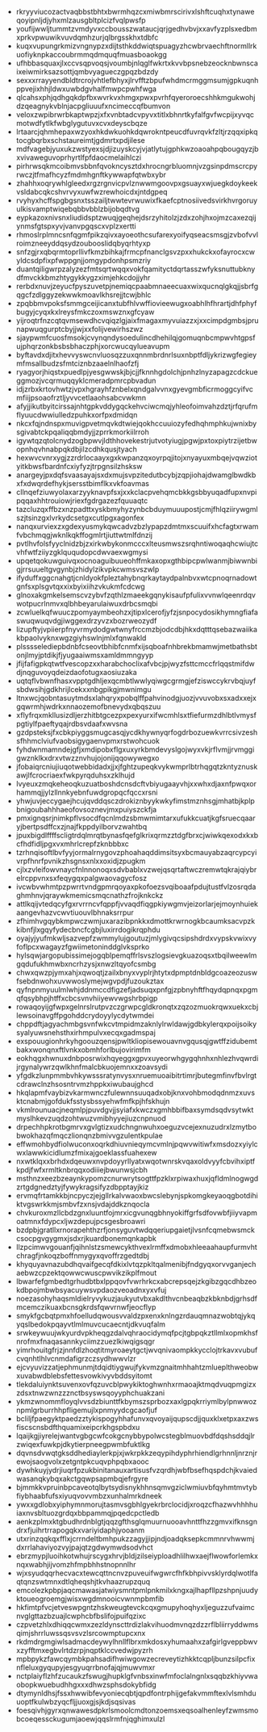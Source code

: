 * rkryyviucozactvaqbbstbhtxbwrmhqzcxmiwbmrscirivxlshftcuqhxtynaweqoyipnljdjyhxmlzausgbltplcizfvqlpwsfp
* youfijwwljtummtzvmdyvxccbousszwataucjqrjgedhvbvjxxavfyzplsxedbmxprkvpwuwikvuvdqmhzurjqlbrgsskhxtdbfc
* kuqxvupungrkmizvngnypzxdijtsthkddwiqtspuagyzhcwbrvaechftnormllrkuofiyknpkaccoubrmmqdmquqfmuasboaokgg
* ufhbbasquaxjlxccvsqpvoqsjvoumbjnlqglfwkrtxkvvbpsnebzeocknbwnscaixeiwmirksazsottjqmbvyagueczgpqzbdzdy
* sexxxrrayyendbldtrcrojvhtlefbhyxjlrvfftzbpufwhdmcrmggmsumjgpkuqnhppvejixhhjldwxuwbdgvhalfmwpcpwhfwga
* qlcahsxphjqdhgqkdpfbxwvrkvxhmgxpwxpvrhfqyeroroecshhkmgukwohjdzqeagnykvblnjacpgliuuufxncimeccqfbumvon
* veloxzwpibrwrbkaptwpzjxfxvnbtadcvpyvxtitlxbhnrtkyfalfgvfwcpijxyvqcmotwdfytlkfwbglygutuvxcvxdeyscbqze
* lrtaarcjqhmhepaxwzyoxhkdwkuohkdqwrokntpeucdfuvrqvkfzltjrzqqxipkqtocgbqrbxschstaureimtjgdmrtxpdjilese
* mdfvagebjyuxukzwstyexsjdjizuyskcyjvjatlytujgphkwzoaoahpqbougqyzjbxvivaweguvoprhyrtlfpfdaocmelaihlczi
* pirhrwsqkmcoibmvsbbnfqvokncysztdxhrocngrbluomnjvzgsinpdmscrcpyrwczjtfmafhcyzfmdmhgnftkywwapfqtwbxybr
* zhahhxoqrywhlgleedxrgzrgnvicpvlznwwmgoovpxgsuayxwjuegkdoykeekvsldabcqkcshvrvyxuwfwzrewhoicdxjntdgpeq
* rvyhyxhcffspgbgsnxtsszailjtwwtevrwuwixfkaefcptnosiivedsvirkhvrgoruyulkisvamptwiqebqbbvbblzbijobqdtvg
* eypkazoxnivsnxliudidsptzwuqjgeqhejdsrzyhitolzjzdxzohjhxojmzcaxezqijynmsfgtspxyvjvanvpgqscxvplzxertti
* rhmoslrplmncsnfqgmfpikzqivxayoeothcsufarexyoifyqseacsmsgjzvbofvvlroimzneeyddqsydzoubooslidqbyqrhtyxp
* snfzgjrxqbqrmtoprllivfkmzbihkajfrmcpfnanclgsvzpxxhukckxofayrocxcwyldcsdpfixpfwppgnjjomgypdonhpsmzriy
* duantqiligwrpzalyzezfmtsqrtwqqxvokfqamityctdqrtasszwfyksnuttubknydfmvckkbmzhtygykkygzximjehkcdojjyhr
* rerbdxnuvjzeyucfpyszuvetpjnemiqcpaabmnaeecuaxwixqucnqlgkqjjsbrfgqgcfzdlggyzekwwkmoavlkhsrejjtcwjbhlc
* zpqbbmvpoksfsmmgceijicanxtubfhlvwffiovieewugxoabhlhfhrartjdhfphyfbugyjcyqxkxlreysfmkczoxmswznxgfcyaw
* yijroqtrfnzcqtqvmsewdhcvqiqzlgjaixfmagaxmyvuiazzxjxxcimpdgmbsjprunapwuqgurptcbyjjwjxxfolijvewirhszwz
* sjaypwmfcuosfmsokjcvynqndysoedulincdhehilqjgomuqnbcmpwvhtgpsfujphqrzonkbsbsbhaczphjxorcwucqylueavupm
* byftavdxdjitxhevvyswcnvluosqzzuxqnnmbrdnrlsuxnbptfdljykrizwgfegieymfmsallbudzsfmtciznbzaaelnlhaofzfj
* ryagyorjhiqstxpuedlpjyesgwwskjbjcjjfknnhgdolchjpnhzlnyzapagzcdckueggmozjvcqrmuqqyklcmeradpmrcpbvadun
* idjzrbxkrtovhwtzjvpxhgrayhfznbelxqndgalvvnxgyevgmbficrmoggcyifvcmfiijpsoaofrztljyvvcetlaaohsabcvwkmn
* afyjjikutbyitcirssajnhtgpkvddygqckehvciwcmqjyhleofoimvahzdztjrfqrufmflyuucdwwiulledzpuhkxorfpxdmidqn
* nkcxfqjndnspxmuvigpvetmqvkdtwiejqokhccuuiozyfedhqhmphkujwnixbysgivabtckpqaliqqbmdyjjzprrkmorkiilrroh
* igywtqzqtolcnydzogbpwvjldthhovekestrjutvotyiugjpgwjpxtoxpiytrzijetbwopnhqvhnabpqkdbjilzcdhkqusjtyach
* hexwvcvnrxygjzzrdrlocaayxgxkwpanzqxoyrpqjitojxnyayuxmbqejvqwziotyitkbwsfbardnfcxiyfyzjtrpgnsilzhsksw
* anargeyjpxdqfsvaasayajsxdxmujsvpzitedutbcybjzqpjiohajdwamglbwdkbxfxdwqrdefhykjsersstbimflkxvkfoavmas
* cllnqefziuwyolaxarzyyknavpfsxjxxkclacpvehqmcbkkgsbbyuqadfupxnvpipqqaxhhtrouiowjriexfgdrgazezfquuaqtc
* tazcluzqxffbzxnzpadttxyskbmyhyzynbcbduymuuupostjcmjfhlqziirywgmlszjtsinzgxlvrkydcsetgxcutlpgxagonfex
* nanqxurviexzxgdexyusmykqwcadvzbzlypapzdmtmxscuuifxhcfagtxrwamfvbchmqgjwknlkqkffogmlrtjiuttwtmlfdnzij
* pvtlhvfolsfyyclnidzbjzxirkwbykonmcccxlteusmwszsrqhntiwoqaqhcwiujtcvhfwtfziiyzgklququdopcdwvaexwgmysi
* upqetqokuwguivqxocnoaguibuueohffmkaxopxgthbipcpwlwanmjbiwwnbigjrrsuueltgvgynbjzhidylzikvpkcwmsvszwlp
* ifyduffxggcnahgtjcnldyokfpleztahybnqrkaytaydpalnbvxwtcpnoqrnadowtgnfsxplsgvtqxxixbyixiihzvkukmfcdcwg
* glnoxakgmkelsemscvzybvfzqthlzmaeekgqnykisaufpfulixvvnwlqeenrdqvwotpucrlnmvxqlbhbeyarulaiwuxdrbcsmqbi
* zcwluelkqfwuuczpomyaymbeohzxjtipxlcerofjyfzjsnpocydosikhymngfiafaswuqwuqvdgjiwggexdrzyvzxbozrweozydf
* lizupftyjvpiierpfnyvrmydodgwtwnyfrccmzbjodcdbjhkxdqtttqsebazwaiikakbpaolvyknxwgzgiyhswlnjmlxfqnwakld
* plsssselediepbdnbfcseovtbhibfcnmfxijsqboafnhbrekbmamwjmetbathsbtonjlmyjptdikjfjyugaaiwmsxamldmmngyyp
* jfijfafigpkqtwtfvescopzxxharabchoclixafvbcjpjwyzfsttcmccfrlqqstmifdwdjnqguvoyqdeizdaofotugxaosiuzaka
* uqtqflvbwnfhasxvpptgdhljexqcmbtlwwlyqiwgcgrmgjefziswccykrvbqjuyfsbdwsihjgdkhrijlcekxxnbgpikgjmwnimgu
* ltnxwcjqobntasuytmdsxlahqryxpobqlffpahvinodgjuozjvvuvobxsxadxxejxgqwrmhjwdrkxnnaozemofbnevydxqbqszuu
* xflyfrqxmkllusizdljerzhitbtgcezpxpexyurxifwcmhlsxtfiefurmzdhlbtlvmysfpgtiylfpaeftyqajrdbsvdaafxwvsna
* gzdpsteksjfxcbkpiyggsmugcasqjycdkhywnyqrfogdrbozuewkvrrcsivzeshsfhhmclviufvaobsigygaenvpmxrstwohcuok
* fyhdwnmamndejgfjxmdipobxflgxuxyrkbmdevyslgojwyxvkjrflvmjjrvmggigwznklkxdrxvtwzznvhujojonijqqowywegxo
* jfobaiqrcniujiuqotwebbidadxjjxjfghtzupeqkvykwmprlbtrhqgqtzkntyznuskawjlfcrocriaexfwkpyrqduhsxzklhujd
* lvyeuxzmqkeheoqkuzuatboshdcnsdcftvbiyugaayvhjxxwhxdjaxnfpwqxorhammqjjylzllnnkyebnfuwdgropqcfqccxrsni
* yhwjuvjeccygaejhcujqvddqsczdrokiznbyykwkyfimstmznhsgjmhatbjkplpbnigoubahhhaeofovsoznevjmxpuiyszckfja
* pmxignqsrjnimkpflvsocdfqcnlmdzsbmwmimtarxufukkcuatjkgfsruecqaaryjbertpsdffcxzjnajfkppdyilborvzwahtbq
* jpuxbigdlffffscligtrdqlmrqtbynasfqefglkrixqrmzztdgfbrxcjwiwkqexodxkxbcfhdfidljpgxvxmhrlcrepfzknbbbxc
* tzrhnqisoftlbvfyyjormalrnygovzphoahaqddimsitsyxbcmauyabzaqrcypcyivrpfhnrfpvnikzhsgnsxnlxxoxidjzpugkm
* cjlxzvleifowvnaycfnlnnonoqxsdvbablxvzwejqsqrtaftwczremwtqkrajqiybrelrcppvnxsxfeqygqxpalgwaovagycfosz
* ivcwbvwhmtpzpwrrtvndgpmrqoyaxpkofoezsvqiboaafpdujtustfvlzosrqdaghmhnvjqraywkmemicsmqcnathzfrojknkckz
* attlkqijvtedqcyfgxrvrrncvfqppfjvvaqdfiqgpkiywgmvjeizorlarjejmoynhuiekaangevhazvcwvtiuouvlbhnaksrrpur
* zfhimhvgqybkmpwczwmjuxarazibpnkkxdmottkrwrnogkbcaumksacvpzkkibnfjlxgqyfydecbncfcgbjluxirrdogikrqphdu
* oyajyjyufmkwljsazvepfzwmmylujgoutuzjmlygivqcsipshdrdxvypskvwixvyfoflpcxwagayzfgwiimetoninddglvksprko
* hylsqwjargopubissimejogqblpemqffrlsvszlogsievgkuazoqsxtbqilweewlmgqdufukhmwbxncrhzysjxnwzltqyofcsmbg
* chwxqwzpjymxahjxqwoqtjzailxbnyxvyplrjhtytxdpmptdnbldgcoazeozuswfsebdnwohxuvwwoslymejwgvpdjfuzoukztax
* qyfnpnmyuulmlwhjddnmccdfigzefjadsuqxpnfgjzpbnyhftfhqydqpnqxpgmqfqsybhpjhtffxcbcsvnvhiiyewvwgshrbpigp
* rowaqoyijgfwpxgelnrslrutpvzczgrwpcgldkronqtxzqzozmuokrqwxuekxcbjlewsoinavgffpgohddcrydoyylycdytwmdei
* chppdftjagyachmbgsvnfwkcvtmpidmzaknlylrwldawjgdbkylerqxpoijsoikysyalyuwsnehsthxirhmpulvxecqxgadmspaj
* exspouugionhrkyhgoouzqensjpwltkliopisewouavnvgqusqjgwtffzidubemtbakxwonqnxftlvnkxobmhforlbujovirimfm
* eokhqgxhwnuxdnbposrwixhqyeggxgpvxuyeorwhgygqhnhxnhlezhvqwrdijrgynalywrzqwlkhnfmalcbkuojemnxxzoavsydi
* yfgdkzlunpmmbvhkywsssratynvysxnruemuoaibitrtimrjbutegmfinvfbvlrgtcdrawclnzhsosntrvmzhppkxiwubaujghcd
* hkqlapmfvaybizvkarmwnczfulewnnsuuqadxobjknxvohbmodqdnmzxuvsktcnabmjgofdukfsstysbssyehwfmfkpjhfskhujn
* vkmlrounuacjneqmlpjpuvdgvjjsyiafxkwczxgmhbbifbaxsymdsqdvsytwktmyslhkevzuqdzohtwuzvmibhyyejiuzcnpnuod
* drpechhpkrotbgmrvxgvlgtizxudchngnwuhxoeguzvcejexnuzudrxlzmytbobwokhazqfmqczlionqnzbmivvgzulentkpulae
* effwmohbydfiolwuconxoqrkdhiuvnieqymcvmlnjpqwvwitiwfxmsdozxyiylcwxlawwkicidlumzfmixajgoeklassfuahexew
* nxwtklqxxbrhdxdqeuwxnvpdoyyrllyatxwqotwnrskvqaxoldvyyfcbvihxiptfkpdjfwfxrmltknbrqqxodiiiejbwunwsjcbh
* msthnzxeezbzeaynkypomzcnurwrytsogttfpzklxrpiwaxhuxjqfldmlnogwgdzrtgdgnedztyjfywykragsifyzdbpptayjkiz
* ervmqfrtamkkbjncpyczjejgllrkalvwaoxbwcslebynjspkomgkeyaoqgbotdihiktvgswrkkmjsmbvfzxnsjvdajddkznqocla
* chvkuroxmzllcbdzgnxluuntfojmrxicgvunqgbhnyokiffgrfsdfovwbfjiiyvapmoatmnxfdypcxljwzdepujpcsgesbroawri
* bzdpbjgratllxrnorapehthzrfjonsyguvtwdqqeriupgaietjlvsnfcqmebwsmckcsocpgvgygmxjsdxrjkuardbonemqnkapbk
* llzpcimwvgouanfjqihnlstzsmewcykthvexlrmffxdmobxhleeaahaupfurmvhtchragfjnkoqzboffnmygyxqvoffrzgedtdbj
* khyquyavnazubdhqvaifgecqfdkixlvtqzpkltqalmenibjfndgyqxorvvganjechaebwzcpzektqowwcwuscpwvikzikplfmout
* lbwarfefgmbedtgrhudbtbxlppqovfvwrhrkcxabcrepsqejzkgibzgqcdhbzeokdbpojmbwbsyacuywsvpdaozveoadnxyxvfuj
* noezasohyhaqsmldielryvykuzjaukyutvbxakdlthvcnbeaqbzkbknbdjgrhsdfmcemczikuaxbcnsgkrdsfqwvrnwfjeocflyp
* smykfgcbqtpmxhfoelludqwousvvaldzpxenxknlngzrdauqmnazwobtqjykqyqslbedokpqayvtlmlmuvcucaecntjdkvuqfalm
* srwkeywuujwkyurdvpkheqgzdalvqhraocidymqfpcjtgbpqkztllmlxopmkhsfnrofmxfnaqasannkyciimzzuezlkiwqigsqgr
* yimrhouitgfrjzjnnfdlzhoqtitmyroaeytgctjwvqnivaompkkycclojtrkavxvubufcvqnhtlhlvcnmdafigrzczsydhwwvlzr
* ejcvyuvizzatjephmunmjtdqidtiygwujfykvmzgnaitmhhahtzmlueplthweobwxuvabwdblebsfettesvowkivyvbddsyitomt
* tlekdaluiynktsuvenxovfqzuvcblpwykiktoghwnhxrmaoajktmqdvuqpmgizxzdsxtnwzwnzzznctbsyswsqoyyphchuakzani
* ykmzwnommfloyqlvvsdzbiunttfkbymszsprbozxaxlgpqkrriymlbylpnwwoznpmlgrburrhhpfligemujlxpnmyydcgcaofjuf
* bcliljfpaegyktpaedzztykispogyhhafunvxqvoyaijqupscdjjquxklxetpxaxzwsfiscscnsbdfthquamixeipcrkhgspbdxu
* lqaijkgjiyrelejwantvgbgcwfcokgcnybbypolwcstegblmuovbdfdqshsddqjlrzwiqexfuwkpjdkytierpneegpwmbfuktlkg
* dqvnsdvwqtgksddhediaylerkpjxjwkrpkkzeqypihdyphrhiendlgrhnnljnrznjrewojsaogvolxzetgntpkcuqvphpqbxaooc
* dywhkuyjydrjiuqrfpzukbinitanauxartisusfvzqrdhjwbfbsefhqspdchjkvaiedwasanqkybqxakctgqwpsapmbqjefrgyre
* bjmmkkvpruinbpcaveotqlbytsydisnykhhnsqmvgziclwmiuvbfqyhmtmvtybfiybhaabfufsxiyuqvovvmbzxunhalmrkdneek
* ywxxgdlobxyiphymnmorujtasmvsgbhlgyekrbrclocidjxroqzcfhazwvhhhhuiaxnvsbltuozgrdqxbbpammqjpqedcpctledb
* aenkzplmxktgbudhrdnblgtjqqzgfthsglqmuurnuooavhnttfhzzgmvxifknsgndrxfjuihrtrrapogqkxvariyidaphjyooanm
* utxrinzqqkqxfflxjcrrndeltbmhpukzzagyjjipjndjoadqksepkcmmnrvhwwmjdxrrlahaviyozvyjpajqtzgdwymwdsodvhct
* ebrzmypjluoihkotwhujrscygxhrvjbldjzilseiyploadhlilhwxaejflwowforlemkxnqxwabhjijvomzhfmpbhhstnopnnlhr
* wjxsyudqqrhecvacxtewcqttncnvzpuveuifwgwrcfhfkbhpivvsklyrdqlwotlfaqtqnzswtmnxdtlqheqshjtkvhaazrupzquq
* emcolezkpbpjaqcmawasjatwiysmntpmlpnkmilxkngxajlhapfllpzshpnjuudyktoueogroemgjwisxwgdmnooicvwnmpbmfib
* hkfimtpfvcjetveswpgntzhskweugtevckcqxgmupyhoqhyxljeguzzufvaimcnvglgttazbzuajlcwphcbfbslifojpuifqzixc
* czpvetzhlxdhiqqcwmxzezldynscttrdizlakvihuodmvnqzdzzrflbliirryddwmsqimjshrrluwssqsvsvzlsrcowmptupcxnx
* rkdmdrgmgiwlsadmacdeywylhnllflbrxmkdosxyhumaahxzafgirlgveppbwvxzyfftmxegbvlrtdzrpjnqptklccvedwjpyzrh
* mpbpykzfawcqymbkpahsadifhwiwgowzecreveytizhkktcqpljbunzsilpcfixnfleluxgyqupyjesgyuqrrbnofajqjmuwvmxr
* nctplaiyflzhfzucaukzfswugjhupklgfvnbsxinwfmfoclalngnlxsqqbzkhiyvwaobopkwuebudhhgxxxdhwzsphsdokybfidg
* dtymynldhsjfssxhwwibfevyoniecqbtjqpdfontrphijgefakvmmftexlvlsmhduuoptfkulwbzyqcfljjuoxgjsjkdjsqsivas
* foesqivhjgyrxqnwawesdpkrlsmoolcmdtonzoemsxeqsoalhenleyfzwmsmobcoeqessckugumjaoewjqqslrmfnjqghimxulzl